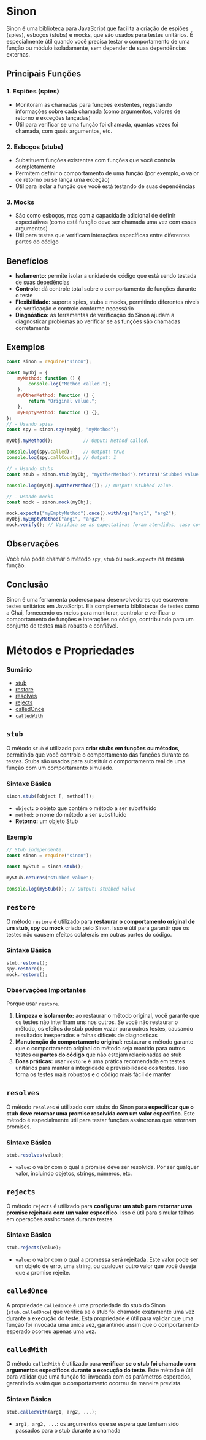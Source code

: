 # Sinon

Sinon é uma biblioteca para JavaScript que facilita a criação de espiões (spies), esboços (stubs) e mocks, que são usados para testes unitários. É especialmente útil quando você precisa testar o comportamento de uma função ou módulo isoladamente, sem depender de suas dependências externas.

## Principais Funções

### 1. Espiões (spies)

- Monitoram as chamadas para funções existentes, registrando informações sobre cada chamada (como argumentos, valores de retorno e exceções lançadas)
- Útil para verificar se uma função foi chamada, quantas vezes foi chamada, com quais argumentos, etc.

### <a id="stubs">2. Esboços (stubs)</a>

- Substituem funções existentes com funções que você controla completamente
- Permitem definir o comportamento de uma função (por exemplo, o valor de retorno ou se lança uma exceção)
- Útil para isolar a função que você está testando de suas dependências

### <a id="mocks">3. Mocks</a>

- São como esboços, mas com a capacidade adicional de definir expectativas (como está função deve ser chamada uma vez com esses argumentos)
- Útil para testes que verificam interações específicas entre diferentes partes do código

## Benefícios

- **Isolamento:** permite isolar a unidade de código que está sendo testada de suas depedências
- **Controle:** dá controle total sobre o comportamento de funções durante o teste
- **Flexibilidade:** suporta spies, stubs e mocks, permitindo diferentes níveis de verificação e controle conforme necessário
- **Diagnóstico:** as ferramentas de verificação do Sinon ajudam a diagnosticar problemas ao verificar se as funções são chamadas corretamente

## Exemplos

```JavaScript
const sinon = require("sinon");

const myObj = {
    myMethod: function () {
        console.log("Method called.");
    },
    myOtherMethod: function () {
        return "Original value.";
    },
    myEmptyMethod: function () {},
};
// - Usando spies
const spy = sinon.spy(myObj, "myMethod");

myObj.myMethod();           // Ouput: Method called.

console.log(spy.called);    // Output: true
console.log(spy.callCount); // Output: 1

// - Usando stubs
const stub = sinon.stub(myObj, "myOtherMethod").returns("Stubbed value.");

console.log(myObj.myOtherMethod()); // Output: Stubbed value.

// - Usando mocks
const mock = sinon.mock(myObj);

mock.expects("myEmptyMethod").once().withArgs("arg1", "arg2");
myObj.myEmptyMethod("arg1", "arg2");
mock.verify(); // Verifica se as expectativas foram atendidas, caso contrário, lança um erro.
```

## Observações

Você não pode chamar o método `spy`, `stub` ou `mock.expects` na mesma função.

## Conclusão

Sinon é uma ferramenta poderosa para desenvolvedores que escrevem testes unitários em JavaScript. Ela complementa bibliotecas de testes como a Chai, fornecendo os meios para monitorar, controlar e verificar o comportamento de funções e interações no código, contribuindo para um conjunto de testes mais robusto e confiável.

# Métodos e Propriedades

### Sumário

- [stub](#stub)
- [restore](#restore)
- [resolves](#resolves)
- [rejects](#rejects)
- [calledOnce](#calledonce)
- [`calledWith`](#calledwith)

## <a id="stub">`stub`</a>

O método `stub` é utilizado para **criar stubs em funções ou métodos**, permitindo que você controle o comportamento das funções durante os testes. Stubs são usados para substituir o comportamento real de uma função com um comportamento simulado.

### Sintaxe Básica

```JavaScript
sinon.stub([object [, method]]);
```

- `object`**:** o objeto que contém o método a ser substituído
- `method`**:** o nome do método a ser substituído
- **Retorno:** um objeto Stub

### Exemplo

```JavaScript
// Stub independente.
const sinon = require("sinon");

const myStub = sinon.stub();

myStub.returns("stubbed value");

console.log(myStub()); // Output: stubbed value
```

## <a id="restore">`restore`</a>

O método `restore` é utilizado para **restaurar o comportamento original de um stub, spy ou mock** criado pelo Sinon. Isso é útil para garantir que os testes não causem efeitos colaterais em outras partes do código.

### Sintaxe Básica

```JavaScript
stub.restore();
spy.restore();
mock.restore();
```

### Observações Importantes

Porque usar `restore`.

1. **Limpeza e isolamento:** ao restaurar o método original, você garante que os testes não interfiram uns nos outros. Se você não restaurar o método, os efeitos do stub podem vazar para outros testes, causando resultados inesperados e falhas difíceis de diagnosticas
2. **Manutenção do comportamento original:** restaurar o método garante que o comportamento original do método seja mantido para outros testes ou **partes do código** que não estejam relacionadas ao stub
3. **Boas práticas:** usar `restore` é uma prática recomendada em testes unitários para manter a integridade e previsibilidade dos testes. Isso torna os testes mais robustos e o código mais fácil de manter

## <a id="resolves">`resolves`</a>

O método `resolves` é utilizado com stubs do Sinon para **especificar que o stub deve retornar uma promise resolvida com um valor específico**. Este método é especialmente útil para testar funções assíncronas que retornam promises.

### Sintaxe Básica

```JavaScript
stub.resolves(value);
```

- `value`**:** o valor com o qual a promise deve ser resolvida. Por ser qualquer valor, incluindo objetos, strings, números, etc.

## <a id="rejects">`rejects`</a>

O método `rejects` é utilizado para **configurar um stub para retornar uma promise rejeitada com um valor específico**. Isso é útil para simular falhas em operações assíncronas durante testes.

### Sintaxe Básica

```JavaScript
stub.rejects(value);
```

- `value`**:** o valor com o qual a promessa será rejeitada. Este valor pode ser um objeto de erro, uma string, ou qualquer outro valor que você deseja que a promise rejeite.

## <a id="calledonce">`calledOnce`</a>

A propriedade `calledOnce` é uma propriedade do stub do Sinon (`stub.calledOnce`) que verifica se o stub foi chamado exatamente uma vez durante a execução do teste. Esta propriedade é útil para validar que uma função foi invocada uma única vez, garantindo assim que o comportamento esperado ocorreu apenas uma vez.

## <a id="calledwith">`calledWith`</a>

O método `calledWith` é utilizado para **verificar se o stub foi chamado com argumentos específicos durante a execução do teste**. Este método é útil para validar que uma função foi invocada com os parâmetros esperados, garantindo assim que o comportamento ocorreu de maneira prevista.

### Sintaxe Básica

```JavaScript
stub.calledWith(arg1, arg2, ...);
```

- `arg1, arg2, ...`**:** os argumentos que se espera que tenham sido passados para o stub durante a chamada